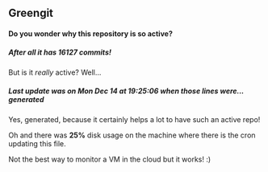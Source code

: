 ## Greengit

#### Do you wonder why this repository is so active?

##### After all it has 16127 commits!

But is it *really* active? Well...

##### Last update was on Mon Dec 14 at 19:25:06 when those lines were... generated

Yes, generated, because it certainly helps a lot to have such an active repo!

Oh and there was **25%** disk usage on the machine
where there is the cron updating this file.

Not the best way to monitor a VM in the cloud but it works! :)
